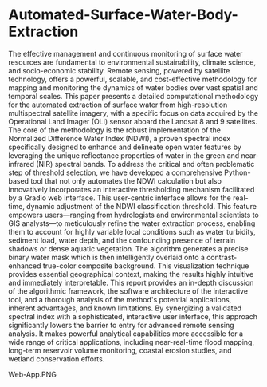 # Automated-Surface-Water-Body-Extraction

The effective management and continuous monitoring of surface water resources are fundamental to environmental sustainability, climate science, and socio-economic stability. Remote sensing, powered by satellite technology, offers a powerful, scalable, and cost-effective methodology for mapping and monitoring the dynamics of water bodies over vast spatial and temporal scales. This paper presents a detailed computational methodology for the automated extraction of surface water from high-resolution multispectral satellite imagery, with a specific focus on data acquired by the Operational Land Imager (OLI) sensor aboard the Landsat 8 and 9 satellites. The core of the methodology is the robust implementation of the Normalized Difference Water Index (NDWI), a proven spectral index specifically designed to enhance and delineate open water features by leveraging the unique reflectance properties of water in the green and near-infrared (NIR) spectral bands.
To address the critical and often problematic step of threshold selection, we have developed a comprehensive Python-based tool that not only automates the NDWI calculation but also innovatively incorporates an interactive thresholding mechanism facilitated by a Gradio web interface. This user-centric interface allows for the real-time, dynamic adjustment of the NDWI classification threshold. This feature empowers users—ranging from hydrologists and environmental scientists to GIS analysts—to meticulously refine the water extraction process, enabling them to account for highly variable local conditions such as water turbidity, sediment load, water depth, and the confounding presence of terrain shadows or dense aquatic vegetation. The algorithm generates a precise binary water mask which is then intelligently overlaid onto a contrast-enhanced true-color composite background. This visualization technique provides essential geographical context, making the results highly intuitive and immediately interpretable.
This report provides an in-depth discussion of the algorithmic framework, the software architecture of the interactive tool, and a thorough analysis of the method's potential applications, inherent advantages, and known limitations. By synergizing a validated spectral index with a sophisticated, interactive user interface, this approach significantly lowers the barrier to entry for advanced remote sensing analysis. It makes powerful analytical capabilities more accessible for a wide range of critical applications, including near-real-time flood mapping, long-term reservoir volume monitoring, coastal erosion studies, and wetland conservation efforts.

Web-App.PNG
